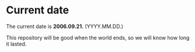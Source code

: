 # Current date

The current date is **2006.09.21.** (YYYY.MM.DD.)

This repository will be good when the world ends, so we will know how long it lasted.